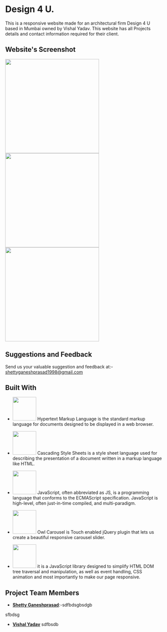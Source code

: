 # Design 4 U.

This is a responsive website made for an architectural firm Design 4 U based in Mumbai owned by Vishal Yadav.
This website has all Projects details and contact information required for their client.





## Website's Screenshot
<p>
  <img src="https://firebasestorage.googleapis.com/v0/b/sdmcet-assist.appspot.com/o/GitHub%20Readme%20App%20Screenshot%2FAnnotation%202020-05-02%20165629.jpg?alt=media&token=32d97d0a-91fd-43a3-a536-0118be11dbf7" width="300">
   <img src="https://firebasestorage.googleapis.com/v0/b/sdmcet-assist.appspot.com/o/GitHub%20Readme%20App%20Screenshot%2FAnnotat.jpg?alt=media&token=df4927cb-ae10-4419-bd29-55ed676021b2" width="300">
  
   <img src="https://firebasestorage.googleapis.com/v0/b/sdmcet-assist.appspot.com/o/GitHub%20Readme%20App%20Screenshot%2FAnnota.jpg?alt=media&token=5b591250-a8b3-4bfd-8640-c65d7e97f6ab" width="300">
   
   
</p>




## Suggestions and Feedback

Send us your valuable suggestion and feedback at:- shettyganeshprasad1998@gmail.com 


## Built With 
* <img src="https://cdn.pixabay.com/photo/2017/08/05/11/16/logo-2582748_960_720.png" width="75"> Hypertext Markup Language is the standard markup language for documents designed to be displayed in a web browser. 

* <image src="https://cdn.pixabay.com/photo/2017/08/05/11/16/logo-2582747__340.png" width="75">    Cascading Style Sheets is a style sheet language used for describing the presentation of a document written in a markup language like HTML. 

* <image src="https://cdn.pixabay.com/photo/2015/04/23/17/41/javascript-736400__340.png" width="75">    JavaScript, often abbreviated as JS, is a programming language that conforms to the ECMAScript specification. JavaScript is high-level, often just-in-time compiled, and multi-paradigm.

* <image src="https://owlcarousel2.github.io/OwlCarousel2/assets/img/owl-logo.png" width="75">   Owl Carousel is Touch enabled jQuery plugin that lets us create a beautiful responsive carousel slider.

* <image src="https://miro.medium.com/max/570/1*QR2SBNwG75LyY5uwqWpN3A.png" width="75">   it is a JavaScript library designed to simplify HTML DOM tree traversal and manipulation, as well as event handling, CSS animation and most importantly to make our page responsive.


## Project Team Members

* [**Shetty Ganeshprasad**](https://github.com/ganeshShetty98/):-sdfbdsgbsdgb
   
sfbdsg
* [**Vishal Yadav**](https://github.com/nikhita-png)
sdfbsdb



